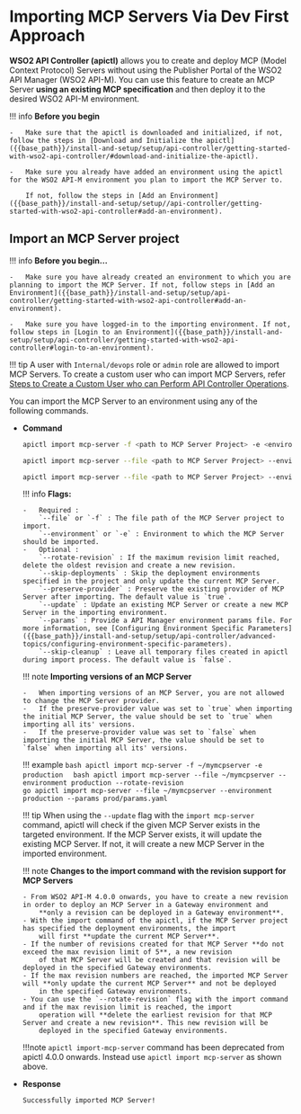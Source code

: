 # Importing MCP Servers Via Dev First Approach

**WSO2 API Controller (apictl)** allows you to create and deploy MCP (Model Context Protocol) Servers without using the Publisher Portal of the WSO2 API Manager (WSO2 API-M). You can use this feature to create an MCP Server **using an existing MCP specification** and then deploy it to the desired WSO2 API-M environment.

!!! info
    **Before you begin** 

    -   Make sure that the apictl is downloaded and initialized, if not, follow the steps in [Download and Initialize the apictl]({{base_path}}/install-and-setup/setup/api-controller/getting-started-with-wso2-api-controller/#download-and-initialize-the-apictl).

    -   Make sure you already have added an environment using the apictl for the WSO2 API-M environment you plan to import the MCP Server to. 

        If not, follow the steps in [Add an Environment]({{base_path}}/install-and-setup/setup//api-controller/getting-started-with-wso2-api-controller#add-an-environment).


## Import an MCP Server project

!!! info
    **Before you begin...** 

    -   Make sure you have already created an environment to which you are planning to import the MCP Server. If not, follow steps in [Add an Environment]({{base_path}}/install-and-setup/setup/api-controller/getting-started-with-wso2-api-controller#add-an-environment).
    
    -   Make sure you have logged-in to the importing environment. If not, follow steps in [Login to an Environment]({{base_path}}/install-and-setup/setup/api-controller/getting-started-with-wso2-api-controller#login-to-an-environment). 


!!! tip
    A user with `Internal/devops` role or `admin` role are allowed to import MCP Servers. To create a custom user who can import MCP Servers, refer [Steps to Create a Custom User who can Perform API Controller Operations]({{base_path}}/install-and-setup/setup/api-controller/advanced-topics/creating-custom-users-to-perform-api-controller-operations/#steps-to-create-a-custom-user-who-can-perform-api-controller-operations).

You can import the MCP Server to an environment using any of the following commands.  

-   **Command**
    ``` bash
    apictl import mcp-server -f <path to MCP Server Project> -e <environment> 
    ```
    ``` bash
    apictl import mcp-server --file <path to MCP Server Project> --environment <environment> --rotate-revision
    ```
    ``` bash
    apictl import mcp-server --file <path to MCP Server Project> --environment <environment> --params=<environment params file> 
    ```

    !!! info
        **Flags:**  
           
        -   Required :  
            `--file` or `-f` : The file path of the MCP Server project to import.  
            `--environment` or `-e` : Environment to which the MCP Server should be imported.   
        -   Optional :  
            `--rotate-revision` : If the maximum revision limit reached, delete the oldest revision and create a new revision.  
            `--skip-deployments` : Skip the deployment environments specified in the project and only update the current MCP Server.   
            `--preserve-provider` : Preserve the existing provider of MCP Server after importing. The default value is `true`.   
            `--update` : Update an existing MCP Server or create a new MCP Server in the importing environment.    
            `--params` : Provide a API Manager environment params file. For more information, see [Configuring Environment Specific Parameters]({{base_path}}/install-and-setup/setup/api-controller/advanced-topics/configuring-environment-specific-parameters).    
            `--skip-cleanup` : Leave all temporary files created in apictl during import process. The default value is `false`.    
    
    !!! note
    **Importing versions of an MCP Server**

        -   When importing versions of an MCP Server, you are not allowed to change the MCP Server provider. 
        -   If the preserve-provider value was set to `true` when importing the initial MCP Server, the value should be set to `true` when importing all its' versions.
        -   If the preserve-provider value was set to `false` when importing the initial MCP Server, the value should be set to `false` when importing all its' versions.

    !!! example
        ```bash
        apictl import mcp-server -f ~/mymcpserver -e production 
        ```
        ```bash
        apictl import mcp-server --file ~/mymcpserver --environment production --rotate-revision
        ```    
        ``` go
        apictl import mcp-server --file ~/mymcpserver --environment production --params prod/params.yaml  
        ```
        
    !!! tip
        When using the `--update` flag with the `import mcp-server` command, apictl will check if the given MCP Server exists in the targeted environment. If the MCP Server exists, it will update the existing MCP Server. If not, it will create a new MCP Server in the imported environment. 
        
    !!! note
        **Changes to the import command with the revision support for MCP Servers**  
        
        - From WSO2 API-M 4.0.0 onwards, you have to create a new revision in order to deploy an MCP Server in a Gateway environment and 
            **only a revision can be deployed in a Gateway environment**. 
        - With the import command of the apictl, if the MCP Server project has specified the deployment environments, the import 
            will first **update the current MCP Server**.
        - If the number of revisions created for that MCP Server **do not exceed the max revision limit of 5**, a new revision
            of that MCP Server will be created and that revision will be deployed in the specified Gateway environments.
        - If the max revision numbers are reached, the imported MCP Server will **only update the current MCP Server** and not be deployed 
            in the specified Gateway environments.
        - You can use the `--rotate-revision` flag with the import command and if the max revision limit is reached, the import
            operation will **delete the earliest revision for that MCP Server and create a new revision**. This new revision will be
            deployed in the specified Gateway environments.

    !!!note
        `apictl import-mcp-server` command has been deprecated from apictl 4.0.0 onwards. Instead use `apictl import mcp-server` as shown above.
       
-   **Response**
    ``` bash
    Successfully imported MCP Server!
    ```
